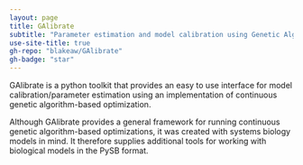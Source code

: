 ```yaml
---
layout: page
title: GAlibrate
subtitle: "Parameter estimation and model calibration using Genetic Algorithm optimization in Python"
use-site-title: true
gh-repo: "blakeaw/GAlibrate"
gh-badge: "star"                
---
```


GAlibrate is a python toolkit that provides an easy to use interface for model calibration/parameter estimation using an implementation of continuous genetic algorithm-based optimization.

Although GAlibrate provides a general framework for running continuous genetic algorithm-based optimizations, it was created with systems biology models in mind. It therefore supplies additional tools for working with biological models in the PySB format.
